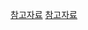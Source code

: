 [참고자료](https://github.com/argyleink/gui-challenges/blob/main/dialog/dialog.js)
[참고자료](https://www.youtube.com/watch?v=GDzzIlRhEzM)
